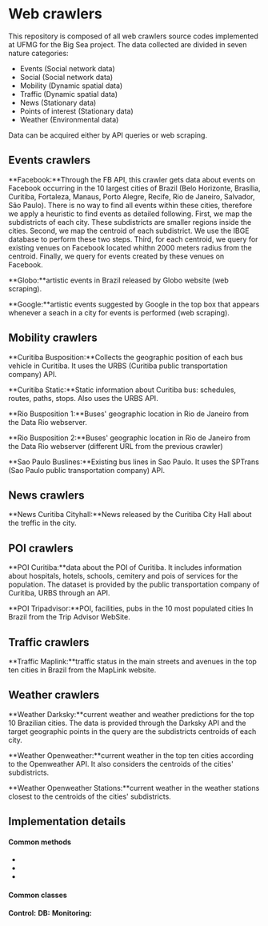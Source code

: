 # Web crawlers

This repository is composed of all web crawlers source codes implemented at UFMG for the Big Sea project. The data collected are divided in seven nature categories:

  - Events (Social network data)
  - Social (Social network data)
  - Mobility (Dynamic spatial data)
  - Traffic (Dynamic spatial data)
  - News (Stationary data)
  - Points of interest (Stationary data)
  - Weather (Environmental data)

Data can be acquired either by API queries or web scraping.

## Events crawlers

**Facebook:**Through the FB API, this crawler gets data about events on Facebook occurring in the 10 largest cities of Brazil (Belo Horizonte, Brasília, Curitiba, Fortaleza, Manaus, Porto Alegre, Recife, Rio de Janeiro, Salvador, São Paulo).
There is no way to find all events within these cities, therefore we apply a heuristic to find events as detailed following. First, we map the subdistricts of each city. These subdistricts are smaller regions inside the cities. Second, we map the centroid of each subdistrict. We use the IBGE database to perform these two steps. Third, for each centroid, we query for existing venues on Facebook located whithn 2000 meters radius from the centroid. Finally, we query for events created by these venues on Facebook.


**Globo:**artistic events in Brazil released by Globo website (web scraping).

**Google:**artistic events suggested by Google in the top box that appears whenever a seach in a city for events is performed (web scraping). 

## Mobility crawlers

**Curitiba Busposition:**Collects the geographic position of each bus vehicle in Curitiba. It uses the URBS (Curitiba public transportation company) API.

**Curitiba Static:**Static information about Curitiba bus: schedules, routes, paths, stops. Also uses the URBS API.

**Rio Busposition 1:**Buses' geographic location in Rio de Janeiro from the Data Rio webserver.

**Rio Busposition 2:**Buses' geographic location in Rio de Janeiro from the Data Rio webserver (different URL from the previous crawler)

**Sao Paulo Buslines:**Existing bus lines in Sao Paulo. It uses the SPTrans (Sao Paulo public transportation company) API.


## News crawlers

**News Curitiba Cityhall:**News released by the Curitiba City Hall about the treffic in the city.

## POI crawlers

**POI Curitiba:**data about the POI of Curitiba. It includes information about hospitals, hotels, schools, cemitery and pois of services for the population. The dataset is provided by the public transportation company of Curitiba, URBS through an API.

**POI Tripadvisor:**POI, facilities, pubs in the 10 most populated cities In Brazil from the Trip Advisor WebSite.

## Traffic crawlers

**Traffic Maplink:**traffic status in the main streets and avenues in the top ten cities in Brazil from the MapLink website.


## Weather crawlers

**Weather Darksky:**current weather and weather predictions for the top 10 Brazilian cities. The data is provided through the Darksky API and the target geographic points in the query are the subdistricts centroids of each city.

**Weather Openweather:**current weather in the top ten cities according to the Openweather API. It also considers the centroids of the cities' subdistricts. 

**Weather Openweather Stations:**current weather in the weather stations closest to the centroids of the cities' subdistricts.



## Implementation details



#### Common methods

  - 
  - 
  - 

#### Common classes

**Control:** 
**DB:** 
**Monitoring:** 
